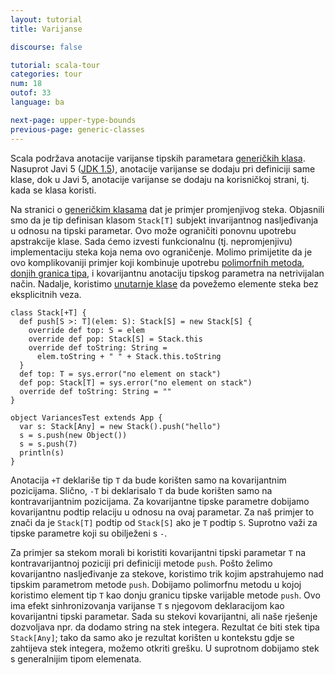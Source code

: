 ```yaml
---
layout: tutorial
title: Varijanse

discourse: false

tutorial: scala-tour
categories: tour
num: 18
outof: 33
language: ba

next-page: upper-type-bounds
previous-page: generic-classes
---
```


Scala podržava anotacije varijanse tipskih parametara [generičkih klasa](generic-classes.html).
Nasuprot Javi 5 ([JDK 1.5](http://java.sun.com/j2se/1.5/)), anotacije varijanse se dodaju pri definiciji same klase,
dok u Javi 5, anotacije varijanse se dodaju na korisničkoj strani, tj. kada se klasa koristi.

Na stranici o [generičkim klasama](generic-classes.html) dat je primjer promjenjivog steka.
Objasnili smo da je tip definisan klasom `Stack[T]` subjekt invarijantnog nasljeđivanja u odnosu na tipski parametar. 
Ovo može ograničiti ponovnu upotrebu apstrakcije klase.
Sada ćemo izvesti funkcionalnu (tj. nepromjenjivu) implementaciju steka koja nema ovo ograničenje.
Molimo primijetite da je ovo komplikovaniji primjer koji kombinuje upotrebu [polimorfnih metoda](polymorphic-methods.html), 
[donjih granica tipa](lower-type-bounds.html), i kovarijantnu anotaciju tipskog parametra na netrivijalan način. 
Nadalje, koristimo [unutarnje klase](inner-classes.html) da povežemo elemente steka bez eksplicitnih veza.

```tut
class Stack[+T] {
  def push[S >: T](elem: S): Stack[S] = new Stack[S] {
    override def top: S = elem
    override def pop: Stack[S] = Stack.this
    override def toString: String =
      elem.toString + " " + Stack.this.toString
  }
  def top: T = sys.error("no element on stack")
  def pop: Stack[T] = sys.error("no element on stack")
  override def toString: String = ""
}

object VariancesTest extends App {
  var s: Stack[Any] = new Stack().push("hello")
  s = s.push(new Object())
  s = s.push(7)
  println(s)
}
```

Anotacija `+T` deklariše tip `T` da bude korišten samo na kovarijantnim pozicijama.
Slično, `-T` bi deklarisalo `T` da bude korišten samo na kontravarijantnim pozicijama.
Za kovarijantne tipske parametre dobijamo kovarijantnu podtip relaciju u odnosu na ovaj parametar. 
Za naš primjer to znači da je `Stack[T]` podtip od `Stack[S]` ako je `T` podtip `S`. 
Suprotno važi za tipske parametre koji su obilježeni s `-`.

Za primjer sa stekom morali bi koristiti kovarijantni tipski parametar `T` na kontravarijantnoj poziciji pri definiciji metode `push`.
Pošto želimo kovarijantno nasljeđivanje za stekove, koristimo trik kojim apstrahujemo nad tipskim parametrom metode `push`. 
Dobijamo polimorfnu metodu u kojoj koristimo element tip `T` kao donju granicu tipske varijable metode `push`. 
Ovo ima efekt sinhronizovanja varijanse `T` s njegovom deklaracijom kao kovarijantni tipski parametar.
Sada su stekovi kovarijantni, ali naše rješenje dozvoljava npr. da dodamo string na stek integera.
Rezultat će biti stek tipa `Stack[Any]`; 
tako da samo ako je rezultat korišten u kontekstu gdje se zahtijeva stek integera, možemo otkriti grešku.
U suprotnom dobijamo stek s generalnijim tipom elemenata.
